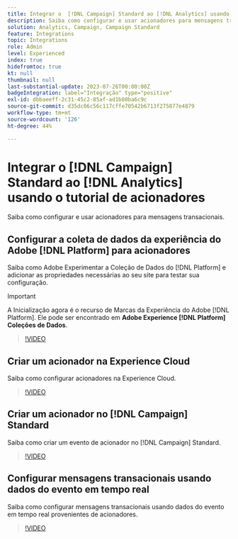 ```yaml
---
title: Integrar o  [!DNL Campaign] Standard ao [!DNL Analytics] usando o tutorial do Triggers
description: Saiba como configurar e usar acionadores para mensagens transacionais.
solution: Analytics, Campaign, Campaign Standard
feature: Integrations
topic: Integrations
role: Admin
level: Experienced
index: true
hidefromtoc: true
kt: null
thumbnail: null
last-substantial-update: 2023-07-26T00:00:00Z
badgeIntegration: label="Integração" type="positive"
exl-id: dbbaeeff-2c31-45c2-85af-ad1b80ba6c9c
source-git-commit: d35dc06c56c117cffe70542b6713f275877e4879
workflow-type: tm+mt
source-wordcount: '126'
ht-degree: 44%

---
```


# Integrar o [!DNL Campaign] Standard ao [!DNL Analytics] usando o tutorial de acionadores

Saiba como configurar e usar acionadores para mensagens transacionais.

## Configurar a coleta de dados da experiência do Adobe [!DNL Platform] para acionadores

Saiba como Adobe Experimentar a Coleção de Dados do [!DNL Platform] e adicionar as propriedades necessárias ao seu site para testar sua configuração.

>[!IMPORTANT]
>
> A Inicialização agora é o recurso de Marcas da Experiência do Adobe [!DNL Platform]. Ele pode ser encontrado em **Adobe Experience [!DNL Platform] Coleções de Dados**.

>[!VIDEO](https://video.tv.adobe.com/v/3454021?quality=12&learn=on&captions=por_br)

## Criar um acionador na Experience Cloud

Saiba como configurar acionadores na Experience Cloud.

>[!VIDEO](https://video.tv.adobe.com/v/3446143?quality=12&learn=on&captions=por_br)

## Criar um acionador no [!DNL Campaign] Standard

Saiba como criar um evento de acionador no [!DNL Campaign] Standard.

>[!VIDEO](https://video.tv.adobe.com/v/3446414?quality=12&learn=on&captions=por_br)

## Configurar mensagens transacionais usando dados do evento em tempo real

Saiba como configurar mensagens transacionais usando dados do evento em tempo real provenientes de acionadores.

>[!VIDEO](https://video.tv.adobe.com/v/3450207?quality=12&learn=on&captions=por_br)
